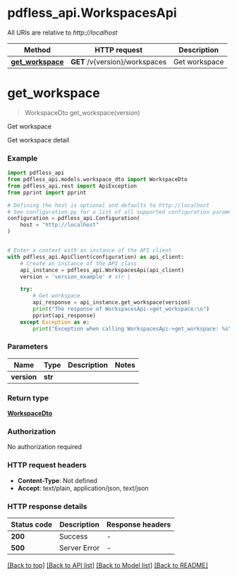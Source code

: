 # pdfless_api.WorkspacesApi

All URIs are relative to *http://localhost*

Method | HTTP request | Description
------------- | ------------- | -------------
[**get_workspace**](WorkspacesApi.md#get_workspace) | **GET** /v{version}/workspaces | Get workspace


# **get_workspace**
> WorkspaceDto get_workspace(version)

Get workspace

Get workspace detail

### Example


```python
import pdfless_api
from pdfless_api.models.workspace_dto import WorkspaceDto
from pdfless_api.rest import ApiException
from pprint import pprint

# Defining the host is optional and defaults to http://localhost
# See configuration.py for a list of all supported configuration parameters.
configuration = pdfless_api.Configuration(
    host = "http://localhost"
)


# Enter a context with an instance of the API client
with pdfless_api.ApiClient(configuration) as api_client:
    # Create an instance of the API class
    api_instance = pdfless_api.WorkspacesApi(api_client)
    version = 'version_example' # str | 

    try:
        # Get workspace
        api_response = api_instance.get_workspace(version)
        print("The response of WorkspacesApi->get_workspace:\n")
        pprint(api_response)
    except Exception as e:
        print("Exception when calling WorkspacesApi->get_workspace: %s\n" % e)
```



### Parameters


Name | Type | Description  | Notes
------------- | ------------- | ------------- | -------------
 **version** | **str**|  | 

### Return type

[**WorkspaceDto**](WorkspaceDto.md)

### Authorization

No authorization required

### HTTP request headers

 - **Content-Type**: Not defined
 - **Accept**: text/plain, application/json, text/json

### HTTP response details

| Status code | Description | Response headers |
|-------------|-------------|------------------|
**200** | Success |  -  |
**500** | Server Error |  -  |

[[Back to top]](#) [[Back to API list]](../README.md#documentation-for-api-endpoints) [[Back to Model list]](../README.md#documentation-for-models) [[Back to README]](../README.md)

